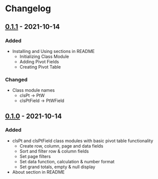 # Changelog

## [0.1.1] - 2021-10-14

### Added

- Installing and Using sections in README
  - Initializing Class Module
  - Adding Pivot Fields
  - Creating Pivot Table

### Changed

- Class module names
  - clsPt -> PtW
  - clsPtField -> PtWField

## [0.1.0] - 2021-10-14

### Added

- clsPt and clsPtField class modules with basic pivot table functionality
  - Create row, column, page and data fields
  - Sort and filter row & column fields
  - Set page filters
  - Set data function, calculation & number format
  - Set grand totals, empty & null display
- About section in README

[0.1.1]: https://github.com/paunchymochi/PivotWrap/compare/v0.1.0...v0.1.1
[0.1.0]: https://github.com/paunchymochi/PivotWrap/releases/tag/v0.1.0
